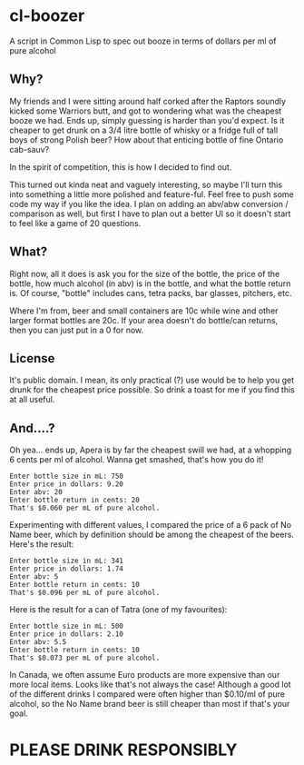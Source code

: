 # cl-boozer
A script in Common Lisp to spec out booze in terms of dollars per ml of pure alcohol

## Why?

My friends and I were sitting around half corked after the Raptors soundly kicked some Warriors butt, and got to wondering what was the cheapest booze we had. Ends up, simply guessing is harder than you'd expect. Is it cheaper to get drunk on a 3/4 litre bottle of whisky or a fridge full of tall boys of strong Polish beer? How about that enticing bottle of fine Ontario cab-sauv?

In the spirit of competition, this is how I decided to find out.

This turned out kinda neat and vaguely interesting, so maybe I'll turn this into something a little more polished and feature-ful. Feel free to push some code my way if you like the idea. I plan on adding an abv/abw conversion / comparison as well, but first I have to plan out a better UI so it doesn't start to feel like a game of 20 questions. 

## What?

Right now, all it does is ask you for the size of the bottle, the price of the bottle, how much alcohol (in abv) is in the bottle, and what the bottle return is. Of course, "bottle" includes cans, tetra packs, bar glasses, pitchers, etc. 

Where I'm from, beer and small containers are 10c while wine and other larger format bottles are 20c. If your area doesn't do bottle/can returns, then you can just put in a 0 for now.

## License

It's public domain. I mean, its only practical (?) use would be to help you get drunk for the cheapest price possible. So drink a toast for me if you find this at all useful.

## And....?

Oh yea... ends up, Apera is by far the cheapest swill we had, at a whopping 6 cents per ml of alcohol. Wanna get smashed, that's how you do it!

```
Enter bottle size in mL: 750
Enter price in dollars: 9.20
Enter abv: 20
Enter bottle return in cents: 20
That's $0.060 per mL of pure alcohol.
```

Experimenting with different values, I compared the price of a 6 pack of No Name beer, which by definition should be among the cheapest of the beers. Here's the result:

```
Enter bottle size in mL: 341
Enter price in dollars: 1.74
Enter abv: 5
Enter bottle return in cents: 10
That's $0.096 per mL of pure alcohol.
```

Here is the result for a can of Tatra (one of my favourites):

```
Enter bottle size in mL: 500
Enter price in dollars: 2.10
Enter abv: 5.5
Enter bottle return in cents: 10
That's $0.073 per mL of pure alcohol.
```

In Canada, we often assume Euro products are more expensive than our more local items. Looks like that's not always the case! Although a good lot of the different drinks I compared were often higher than $0.10/ml of pure alcohol, so the No Name brand beer is still cheaper than most if that's your goal.

# PLEASE DRINK RESPONSIBLY

